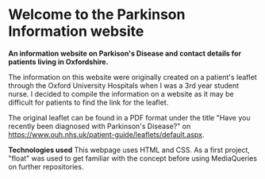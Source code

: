 # Welcome to the Parkinson Information website

**An information website on Parkison's Disease and contact details for patients living in Oxfordshire.**

The information on this website were originally created on a patient's leaflet through the Oxford University Hospitals when I was a 3rd year student nurse. 
I decided to compile the information on a website as it may be difficult for patients to find the link for the leaflet. 

The original leaflet can be found in a PDF format under the title "Have you recently been diagnosed with Parkinson's Disease?" on https://www.ouh.nhs.uk/patient-guide/leaflets/default.aspx.

**Technologies used**
This webpage uses HTML and CSS. As a first project, "float" was used to get familiar with the concept before using MediaQueries on further repositories. 
